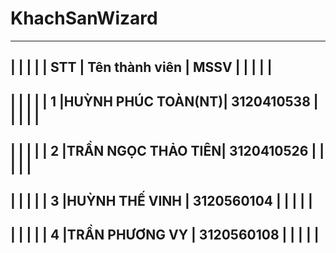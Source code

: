 # KhachSanWizard

------------------------------------------
|       |                   |            |
|  STT  | Tên thành viên    |   MSSV     |
|       |                   |            |
------------------------------------------
|       |                   |            |
|   1   |HUỲNH PHÚC TOÀN(NT)| 3120410538 |
|       |                   |            |
------------------------------------------
|       |                   |            |
|   2   |TRẦN NGỌC THẢO TIÊN| 3120410526 |
|       |                   |            |
------------------------------------------
|       |                   |            |
|   3   |HUỲNH THẾ VINH     | 3120560104 |
|       |                   |            |
------------------------------------------
|       |                   |            |
|   4   |TRẦN PHƯƠNG VY     | 3120560108 |
|       |                   |            |
------------------------------------------




